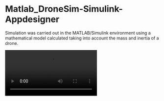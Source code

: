 # Matlab_DroneSim-Simulink-Appdesigner
 Simulation was carried out in the MATLAB/Simulink environment using a mathematical model calculated taking into account the mass and inertia of a drone.

[<video controls src="MATLAB App 2024-10-23 20-33-32.mp4" title="Title"></video>](https://github.com/user-attachments/assets/82d401f8-32d6-40cc-9b2c-9572f5e6eecb)
